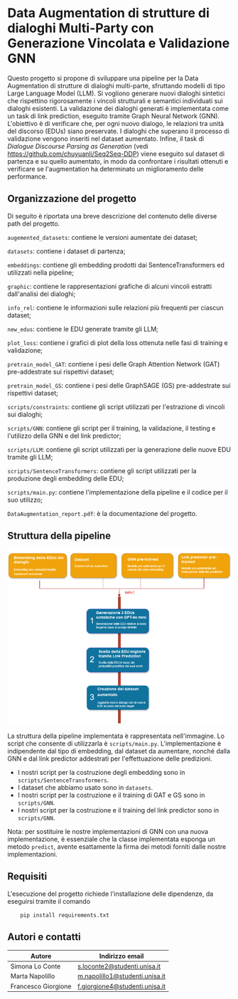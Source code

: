# Data Augmentation di strutture di dialoghi Multi-Party con Generazione Vincolata e Validazione GNN

Questo progetto si propone di sviluppare una pipeline per la Data Augmentation
di strutture di dialoghi multi-parte, sfruttando modelli di tipo Large Language Model
(LLM). Si vogliono generare nuovi dialoghi sintetici che rispettino rigorosamente 
i vincoli strutturali e semantici individuati sui dialoghi esistenti. La validazione dei 
dialoghi generati è implementata come un task di link prediction, eseguito tramite
Graph Neural Network (GNN). L'obiettivo è di verificare che, per ogni nuovo dialogo, le
relazioni tra unità del discorso (EDUs) siano preservate. I dialoghi che superano il processo
di validazione vengono inseriti nel dataset aumentato. Infine, il task di _Dialogue Discourse Parsing as Generation_
(vedi https://github.com/chuyuanli/Seq2Seq-DDP)
viene eseguito sul dataset di partenza e su quello aumentato, in modo da confrontare i risultati ottenuti
e verificare se l'augmentation ha determinato un miglioramento delle performance.


## Organizzazione del progetto
Di seguito è riportata una breve descrizione del contenuto delle diverse path del progetto.

`augemented_datasets`: contiene le versioni aumentate dei dataset;

`datasets`: contiene i dataset di partenza;

`embeddings`: contiene gli embedding prodotti dai SentenceTransformers ed utilizzati nella pipeline;

`graphic`: contiene le rappresentazioni grafiche di alcuni vincoli estratti dall'analisi dei dialoghi;

`info_rel`: contiene le informazioni sulle relazioni più frequenti per ciascun dataset;

`new_edus`: contiene le EDU generate tramite gli LLM;

`plot_loss`: contiene i grafici di plot della loss ottenuta nelle fasi di training e validazione;

`pretrain_model_GAT`: contiene i pesi delle Graph Attention Network (GAT) pre-addestrate sui rispettivi dataset;

`pretrain_model_GS`: contiene i pesi delle GraphSAGE (GS) pre-addestrate sui rispettivi dataset;

`scripts/constraints`: contiene gli script utilizzati per l'estrazione di vincoli sui dialoghi;

`scripts/GNN`: contiene gli script per il training, la validazione, il testing e l'utilizzo della GNN e del link predictor;

`scripts/LLM`: contiene gli script utilizzati per la generazione delle nuove EDU tramite gli LLM;

`scripts/SentenceTransformers`: contiene gli script utilizzati per la produzione degli embedding delle EDU;

`scripts/main.py`: contiene l'implementazione della pipeline e il codice per il suo utilizzo;

`DataAugmentation_report.pdf`: è la documentazione del progetto.



## Struttura della pipeline
![Descrizione dell'immagine](imgs/pipeline.png)

La struttura della pipeline implementata è rappresentata nell'immagine. Lo script che consente di utilizzarla
è `scripts/main.py`. L'implementazione è indipendente
dal tipo di embedding, dal dataset da aumentare, nonché dalla GNN e dal link predictor addestrati per
l'effettuazione delle predizioni.

- I nostri script per la costruzione degli embedding sono in `scripts/SentenceTransformers`.
- I dataset che abbiamo usato sono in `datasets`.
- I nostri script per la costruzione e il training di GAT e GS sono in `scripts/GNN`.
- I nostri script per la costruzione e il training del link predictor sono in `scripts/GNN`.

Nota: per sostituire le nostre implementazioni di GNN con una nuova implementazione, è essenziale che la classe
implementata esponga un metodo `predict`, avente esattamente la firma dei metodi forniti dalle nostre implementazioni.



## Requisiti
L'esecuzione del progetto richiede l'installazione delle dipendenze, da eseguirsi tramite il comando
```
    pip install requirements.txt
```


## Autori e contatti
| Autore              | Indirizzo email                |
|---------------------|--------------------------------|
| Simona Lo Conte     | s.loconte2@studenti.unisa.it   |
| Marta Napolillo     | m.napolillo1@studenti.unisa.it |
| Francesco Giorgione | f.giorgione4@studenti.unisa.it |

